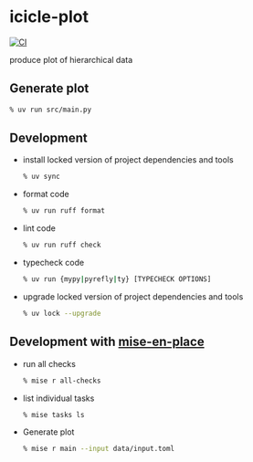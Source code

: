 # icicle-plot
[![CI](https://github.com/yangm2/icicle-plot/actions/workflows/ci.yml/badge.svg?branch=main&event=push)](https://github.com/yangm2/icicle-plot/actions/workflows/ci.yml)

produce plot of hierarchical data

## Generate plot
```sh
% uv run src/main.py
```

## Development

- install locked version of project dependencies and tools
  ```sh
  % uv sync
  ```
- format code
  ```sh
  % uv run ruff format
  ```
- lint code
  ```sh
  % uv run ruff check
  ```
- typecheck code
  ```sh
  % uv run {mypy|pyrefly|ty} [TYPECHECK OPTIONS]
  ```
- upgrade locked version of project dependencies and tools
  ``` sh
  % uv lock --upgrade
  ```

## Development with [mise-en-place](https://mise.jdx.dev)

- run all checks
  ```sh
  % mise r all-checks
  ```
- list individual tasks
  ```sh
  % mise tasks ls
  ```
- Generate plot
  ```sh
  % mise r main --input data/input.toml
  ```